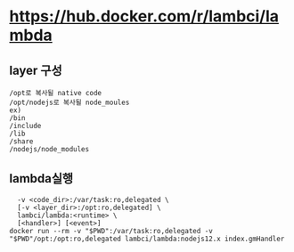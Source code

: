 # https://hub.docker.com/r/lambci/lambda
## layer 구성
```
/opt로 복사될 native code
/opt/nodejs로 복사될 node_moules
ex)
/bin
/include
/lib
/share
/nodejs/node_modules
```
## lambda실행
```docker run --rm \
  -v <code_dir>:/var/task:ro,delegated \
  [-v <layer_dir>:/opt:ro,delegated] \
  lambci/lambda:<runtime> \
  [<handler>] [<event>]
docker run --rm -v "$PWD":/var/task:ro,delegated -v "$PWD"/opt:/opt:ro,delegated lambci/lambda:nodejs12.x index.gmHandler
```


